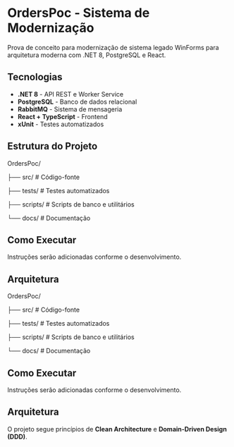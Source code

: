 # OrdersPoc - Sistema de Modernização

Prova de conceito para modernização de sistema legado WinForms para arquitetura moderna com .NET 8, PostgreSQL e React.

## Tecnologias

- **.NET 8** - API REST e Worker Service
- **PostgreSQL** - Banco de dados relacional
- **RabbitMQ** - Sistema de mensageria
- **React + TypeScript** - Frontend
- **xUnit** - Testes automatizados

## Estrutura do Projeto
OrdersPoc/

├── src/ # Código-fonte

├── tests/ # Testes automatizados

├── scripts/ # Scripts de banco e utilitários

└── docs/ # Documentação

## Como Executar

Instruções serão adicionadas conforme o desenvolvimento.

## Arquitetura
OrdersPoc/

├── src/ # Código-fonte

├── tests/ # Testes automatizados

├── scripts/ # Scripts de banco e utilitários

└── docs/ # Documentação


## Como Executar

Instruções serão adicionadas conforme o desenvolvimento.

## Arquitetura

O projeto segue princípios de **Clean Architecture** e **Domain-Driven Design (DDD)**.
